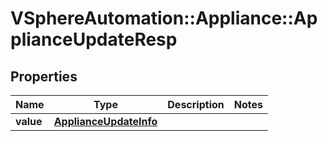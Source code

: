 # VSphereAutomation::Appliance::ApplianceUpdateResp

## Properties
Name | Type | Description | Notes
------------ | ------------- | ------------- | -------------
**value** | [**ApplianceUpdateInfo**](ApplianceUpdateInfo.md) |  | 


